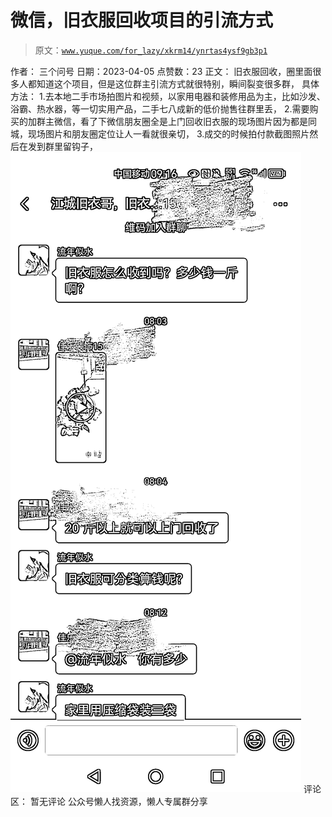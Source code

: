 # 微信，旧衣服回收项目的引流方式

> 原文：[`www.yuque.com/for_lazy/xkrm14/ynrtas4ysf9gb3p1`](https://www.yuque.com/for_lazy/xkrm14/ynrtas4ysf9gb3p1)

<ne-p id="u280231dc" data-lake-id="u280231dc">作者： 三个问号</ne-p> <ne-p id="ua0aa7758" data-lake-id="ua0aa7758">日期：2023-04-05</ne-p> <ne-p id="uf04c0e74" data-lake-id="uf04c0e74">点赞数：23</ne-p> <ne-hole id="u9049eb77" data-lake-id="u9049eb77"><ne-card data-card-name="hr" data-card-type="block" id="fqqTN" data-event-boundary="card"><ne-p id="u8d973a6e" data-lake-id="u8d973a6e">正文：</ne-p> <ne-p id="u9c036e3b" data-lake-id="u9c036e3b">旧衣服回收，圈里面很多人都知道这个项目，但是这位群主引流方式就很特别，瞬间裂变很多群， 具体方法： 1.去本地二手市场拍图片和视频，以家用电器和装修用品为主，比如沙发、浴霸、热水器，等一切实用产品，二手七八成新的低价抛售往群里丢， 2.需要购买的加群主微信，看了下微信朋友圈全是上门回收旧衣服的现场图片因为都是同城，现场图片和朋友圈定位让人一看就很亲切， 3.成交的时候拍付款截图照片然后在发到群里留钩子，</ne-p> <ne-p id="u2d05bea0" data-lake-id="u2d05bea0"><ne-card data-card-name="image" data-card-type="inline" id="ZdmNE" data-event-boundary="card">![](img/4380c22e4ab6268cd37db2d5def27b32.png)</ne-card></ne-p> <ne-hole id="u53b45912" data-lake-id="u53b45912"><ne-card data-card-name="hr" data-card-type="block" id="dkXBK" data-event-boundary="card"><ne-p id="u3bb8bfce" data-lake-id="u3bb8bfce">评论区：</ne-p> <ne-p id="u58abfc7e" data-lake-id="u58abfc7e">暂无评论</ne-p> <ne-hole id="u7956c3a1" data-lake-id="u7956c3a1"><ne-card data-card-name="hr" data-card-type="block" id="jPHRc" data-event-boundary="card"><ne-p id="u167d43c2" data-lake-id="u167d43c2">公众号懒人找资源，懒人专属群分享</ne-p></ne-card></ne-hole></ne-card></ne-hole></ne-card></ne-hole>